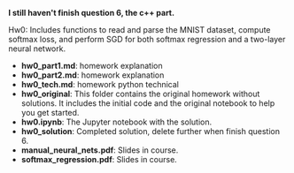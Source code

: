 **I still haven't finish question 6, the c++ part.**

Hw0: Includes functions to read and parse the MNIST dataset, compute softmax loss, and perform SGD for both softmax regression and a two-layer neural network.

- **hw0_part1.md**: homework explanation
- **hw0_part2.md**: homework explanation
- **hw0_tech.md**: homework python technical
- **hw0_original**: This folder contains the original homework without solutions. It includes the initial code and the original notebook to help you get started.
- **hw0.ipynb**: The Jupyter notebook with the solution.
- **hw0_solution**: Completed solution, delete further when finish question 6.
- **manual_neural_nets.pdf**: Slides in course.
- **softmax_regression.pdf**: Slides in course.

